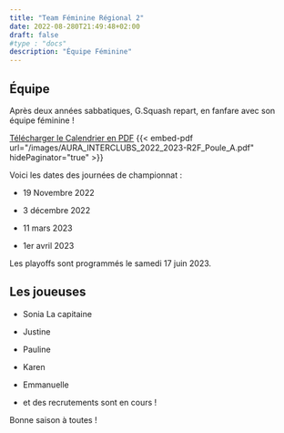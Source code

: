 ```yaml
---
title: "Team Féminine Régional 2"
date: 2022-08-280T21:49:48+02:00
draft: false
#type : "docs"
description: "Équipe Féminine"
---
```


## Équipe

Après deux années sabbatiques, G.Squash repart, en fanfare avec son équipe féminine !

[Télécharger le Calendrier en PDF](/images/AURA_INTERCLUBS_2022_2023-R2F_Poule_A.pdf)
{{< embed-pdf url="/images/AURA_INTERCLUBS_2022_2023-R2F_Poule_A.pdf"  hidePaginator="true" >}}


Voici les dates des journées de championnat :

- 19 Novembre 2022

- 3 décembre 2022

- 11 mars 2023

- 1er avril 2023

Les playoffs sont programmés le samedi 17 juin 2023.

## Les joueuses

- Sonia La capitaine

- Justine

- Pauline

- Karen

- Emmanuelle

- et des recrutements sont en cours !

Bonne saison à toutes !
